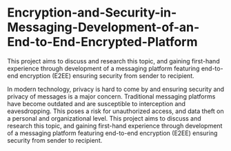 # Encryption-and-Security-in-Messaging-Development-of-an-End-to-End-Encrypted-Platform
This project aims to discuss and research this topic, and gaining first-hand experience through development of a messaging platform featuring end-to-end encryption (E2EE) ensuring security from sender to recipient.

In modern technology, privacy is hard to come by and ensuring security and privacy of messages is a major concern. Traditional messaging platforms have become outdated and are susceptible to interception and eavesdropping. This poses a risk for unauthorized access, and data theft on a personal and organizational level. This project aims to discuss and research this topic, and gaining first-hand experience through development of a messaging platform featuring end-to-end encryption (E2EE) ensuring security from sender to recipient.
